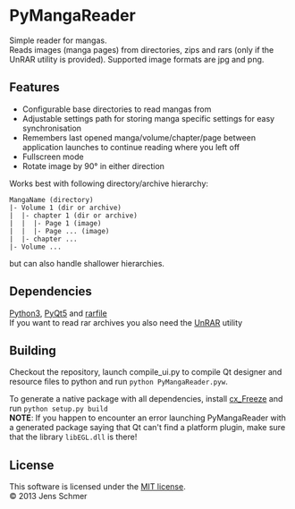 PyMangaReader
=============

Simple reader for mangas.  
Reads images (manga pages) from directories, zips and rars (only if the UnRAR utility is provided).
Supported image formats are jpg and png.

## Features
- Configurable base directories to read mangas from
- Adjustable settings path for storing manga specific settings for easy synchronisation
- Remembers last opened manga/volume/chapter/page between application launches to continue reading where you left off
- Fullscreen mode
- Rotate image by 90° in either direction

Works best with following directory/archive hierarchy:
```
MangaName (directory)
|- Volume 1 (dir or archive)
|  |- chapter 1 (dir or archive)
|  |  |- Page 1 (image)
|  |  |- Page ... (image)
|  |- chapter ...
|- Volume ...
```
but can also handle shallower hierarchies.

## Dependencies
[Python3], [PyQt5] and [rarfile]  
If you want to read rar archives you also need the [UnRAR] utility

## Building
Checkout the repository, launch compile_ui.py to compile Qt designer and resource files to python and run `python PyMangaReader.pyw`.

To generate a native package with all dependencies, install [cx_Freeze] and run `python setup.py build`  
**NOTE**: If you happen to encounter an error launching PyMangaReader with a generated package saying that Qt can't find a platform plugin, make sure that the library `libEGL.dll` is there!

## License
This software is licensed under the [MIT license].  
© 2013 Jens Schmer

[MIT license]: http://opensource.org/licenses/MIT
[Python3]: http://www.python.org/
[PyQt5]: http://www.riverbankcomputing.co.uk/software/pyqt/download5
[rarfile]: https://pypi.python.org/pypi/rarfile/
[UnRAR]: http://www.rarlab.com/rar_add.htm
[cx_Freeze]: http://cx-freeze.readthedocs.org/en/latest/index.html
